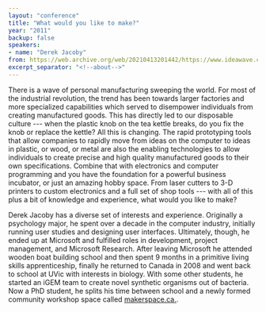 ```yaml
---
layout: "conference"
title: "What would you like to make?"
year: "2011"
backup: false
speakers:
- name: "Derek Jacoby"
from: https://web.archive.org/web/20210413201442/https://www.ideawave.ca/2011-conference/what-would-you-like-to-make
excerpt_separator: "<!--about-->"
---
```


There is a wave of personal manufacturing sweeping the world. For most of the
industrial revolution, the trend has been towards larger factories and more
specialized capabilities which served to disempower individuals from creating
manufactured goods. This has directly led to our disposable culture --- when the
plastic knob on the tea kettle breaks, do you fix the knob or replace the
kettle? All this is changing. The rapid prototyping tools that allow companies
to rapidly move from ideas on the computer to ideas in plastic, or wood, or
metal are also the enabling technologies to allow individuals to create
precise and high quality manufactured goods to their own specifications.
Combine that with electronics and computer programming and you have the
foundation for a powerful business incubator, or just an amazing hobby space.
From laser cutters to 3-D printers to custom electronics and a full set of
shop tools --- with all of this plus a bit of knowledge and experience, what
would you like to make?

<!--about-->

Derek Jacoby has a diverse set of interests and experience. Originally a
psychology major, he spent over a decade in the computer industry, initially
running user studies and designing user interfaces. Ultimately, though, he
ended up at Microsoft and fulfilled roles in development, project management,
and Microsoft Research. After leaving Microsoft he attended wooden boat
building school and then spent 9 months in a primitive living skills
apprenticeship, finally he returned to Canada in 2008 and went back to school
at UVic with interests in biology. With some other students, he started an
iGEM team to create novel synthetic organisms out of bacteria. Now a PhD
student, he splits his time between school and a newly formed community
workshop space called [makerspace.ca.](http://www.makerspace.ca/).

